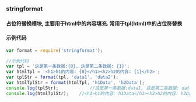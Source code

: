 
### stringformat

#### 占位符替换模块, 主要用于html中的内容填充. 常用于tpl(html)中的占位符替换

#### 示例代码

```js
var format = require('stringformat');

//示例代码
var tpl = '这是第一条数据:{0}, 这是第二条数据: {1}';
var htmlTpl = '<h1>h1的内容: {0}</h1><h2>h2的内容: {1}</h2>';
var tplStr = format(tpl, 'data1', 'data2');
var htmlTplStr = format(htmlTpl, 'h1Data', 'h2Data');
console.log(tplStr);            //这是第一条数据:data1, 这是第二条数据: data2
console.log(htmlTplStr);    //<h1>h1的内容: h1Data</h1><h2>h2的内容: h2Data</h2>
```
